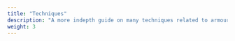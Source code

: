 ```yaml
---
title: "Techniques"
description: "A more indepth guide on many techniques related to armouring."
weight: 3
---
```

